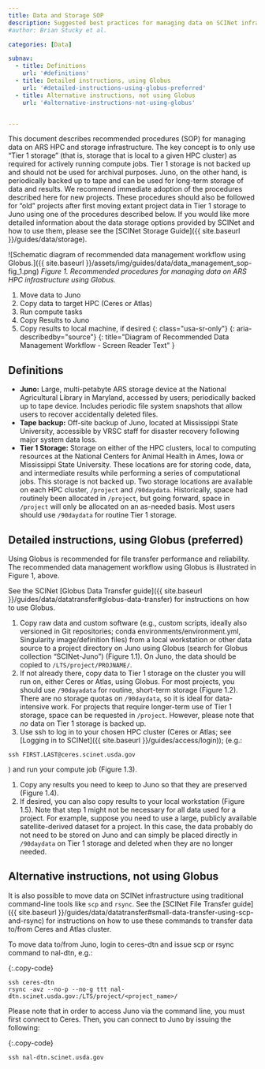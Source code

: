 ```yaml
---
title: Data and Storage SOP
description: Suggested best practices for managing data on SCINet infrastructure
#author: Brian Stucky et al.

categories: [Data]

subnav:
  - title: Definitions
    url: '#definitions'
  - title: Detailed instructions, using Globus
    url: '#detailed-instructions-using-globus-preferred'
  - title: Alternative instructions, not using Globus
    url: '#alternative-instructions-not-using-globus'


---
```


This document describes recommended procedures (SOP) for managing data on ARS HPC and storage infrastructure.<!--excerpt--> The key concept is to only use “Tier 1 storage” (that is, storage that is local to a given HPC cluster) as required for actively running compute jobs. Tier 1 storage is not backed up and should not be used for archival purposes. Juno, on the other hand, is periodically backed up to tape and can be used for long-term storage of data and results.  We recommend immediate adoption of the procedures described here for new projects. These procedures should also be followed for “old” projects after first moving extant project data in Tier 1 storage to Juno using one of the procedures described below.  If you would like more detailed information about the data storage options provided by SCINet and how to use them, please see the [SCINet Storage Guide]({{ site.baseurl }}/guides/data/storage).


![Schematic diagram of recommended data management workflow using Globus.]({{ site.baseurl }}/assets/img/guides/data/data_management_sop-fig_1.png)
*Figure 1. Recommended procedures for managing data on ARS HPC infrastructure using Globus.*

1. Move data to Juno
1. Copy data to target HPC (Ceres or Atlas)
1. Run compute tasks
1. Copy Results to Juno
1. Copy results to local machine, if desired
{: class="usa-sr-only"}
{: aria-describedby="source"}
{: title="Diagram of Recommended Data Management Workflow - Screen Reader Text" }  

## Definitions
* **Juno:** Large, multi-petabyte ARS storage device at the National Agricultural Library in Maryland, accessed by users; periodically backed up to tape device.  Includes periodic file system snapshots that allow users to recover accidentally deleted files.
* **Tape backup:** Off-site backup of Juno, located at Mississippi State University, accessible by VRSC staff for disaster recovery following major system data loss.
* **Tier 1 Storage:** Storage on either of the HPC clusters, local to computing resources at the National Centers for Animal Health in Ames, Iowa or Mississippi State University. These locations are for storing code, data, and intermediate results while performing a series of computational jobs. This storage is not backed up. Two storage locations are available on each HPC cluster, `/project` and `/90daydata`. Historically, space had routinely been allocated in `/project`, but going forward, space in `/project` will only be allocated on an as-needed basis. Most users should use `/90daydata` for routine Tier 1 storage.


## Detailed instructions, using Globus (preferred)

Using Globus is recommended for file transfer performance and reliability. The recommended data management workflow using Globus is illustrated in Figure 1, above.

See the SCINet [Globus Data Transfer guide]({{ site.baseurl }}/guides/data/datatransfer#globus-data-transfer) for instructions on how to use Globus.

1. Copy raw data and custom software (e.g., custom scripts, ideally also versioned in Git repositories; conda environments/environment.yml, Singularity image/definition files) from a local workstation or other data source to a project directory on Juno using Globus (search for Globus collection “SCINet-Juno”) (Figure 1.1).  On Juno, the data should be copied to `/LTS/project/PROJNAME/`.
1. If not already there, copy data to Tier 1 storage on the cluster you will run on, either Ceres or Atlas, using Globus.  For most projects, you should use `/90dayadata` for routine, short-term storage (Figure 1.2).  There are no storage quotas on `/90daydata`, so it is ideal for data-intensive work.  For projects that require longer-term use of Tier 1 storage, space can be requested in `/project`.  However, please note that _no_ data on Tier 1 storage is backed up.
1. Use ssh to log in to your chosen HPC cluster (Ceres or Atlas; see [Logging in to SCINet]({{ site.baseurl }}/guides/access/login)); (e.g.:
```
ssh FIRST.LAST@ceres.scinet.usda.gov
```
) and run your compute job (Figure 1.3).
1. Copy any results you need to keep to Juno so that they are preserved (Figure 1.4).
1. If desired, you can also copy results to your local workstation (Figure 1.5). 
Note that step 1 might not be necessary for all data used for a project. For example, suppose you need to use a large, publicly available satellite-derived dataset for a project. In this case, the data probably do not need to be stored on Juno and can simply be placed directly in `/90daydata` on Tier 1 storage and deleted when they are no longer needed.


## Alternative instructions, not using Globus

It is also possible to move data on SCINet infrastructure using traditional command-line tools like `scp` and `rsync`.  See the [SCINet File Transfer guide]({{ site.baseurl }}/guides/data/datatransfer#small-data-transfer-using-scp-and-rsync) for instructions on how to use these commands to transfer data to/from Ceres and Atlas cluster. 

To move data to/from Juno, login to ceres-dtn and issue scp or rsync command to nal-dtn, e.g.:

{:.copy-code}
```
ssh ceres-dtn
rsync -avz --no-p --no-g ttt nal-dtn.scinet.usda.gov:/LTS/project/<project_name>/
```

Please note that in order to access Juno via the command line, you must first connect to Ceres. Then, you can connect to Juno by issuing the following:

{:.copy-code}
```
ssh nal-dtn.scinet.usda.gov
```
